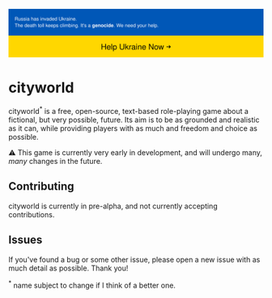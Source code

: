 [![Stand With Ukraine](https://raw.githubusercontent.com/vshymanskyy/StandWithUkraine/main/banner2-direct.svg)](https://stand-with-ukraine.pp.ua)

# cityworld

cityworld<sup>*</sup> is a free, open-source, text-based role-playing game about a fictional, but very possible, future.
Its aim is to be as grounded and realistic as it can, while providing players with as much and freedom and choice as
possible.

⚠️ This game is currently very early in development, and will undergo many, *many* changes in the future.

## Contributing

cityworld is currently in pre-alpha, and not currently accepting contributions.

## Issues

If you've found a bug or some other issue, please open a new issue with as much detail as possible. Thank you!

<sup>*</sup> name subject to change if I think of a better one.
